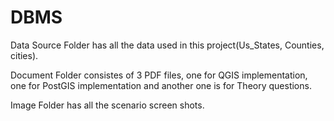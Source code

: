 # DBMS

Data Source Folder has all the data used in this project(Us_States, Counties, cities).

Document Folder consistes of 3 PDF files, one for QGIS implementation, one for PostGIS implementation and another one is for Theory questions.

Image Folder has all the scenario screen shots.
